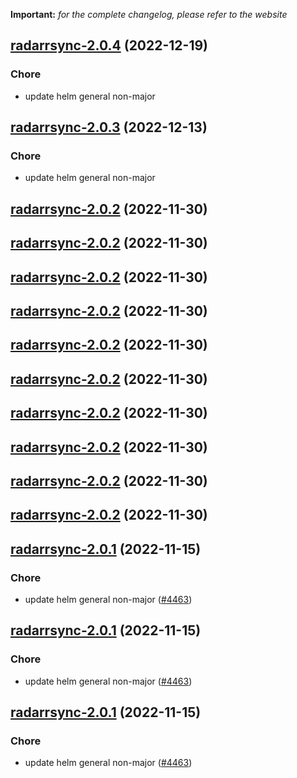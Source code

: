 **Important:**
*for the complete changelog, please refer to the website*




## [radarrsync-2.0.4](https://github.com/truecharts/charts/compare/radarrsync-2.0.3...radarrsync-2.0.4) (2022-12-19)

### Chore

- update helm general non-major
  
  


## [radarrsync-2.0.3](https://github.com/truecharts/charts/compare/radarrsync-2.0.2...radarrsync-2.0.3) (2022-12-13)

### Chore

- update helm general non-major
  
  


## [radarrsync-2.0.2](https://github.com/truecharts/charts/compare/radarrsync-2.0.1...radarrsync-2.0.2) (2022-11-30)




## [radarrsync-2.0.2](https://github.com/truecharts/charts/compare/radarrsync-2.0.1...radarrsync-2.0.2) (2022-11-30)




## [radarrsync-2.0.2](https://github.com/truecharts/charts/compare/radarrsync-2.0.1...radarrsync-2.0.2) (2022-11-30)




## [radarrsync-2.0.2](https://github.com/truecharts/charts/compare/radarrsync-2.0.1...radarrsync-2.0.2) (2022-11-30)




## [radarrsync-2.0.2](https://github.com/truecharts/charts/compare/radarrsync-2.0.1...radarrsync-2.0.2) (2022-11-30)




## [radarrsync-2.0.2](https://github.com/truecharts/charts/compare/radarrsync-2.0.1...radarrsync-2.0.2) (2022-11-30)




## [radarrsync-2.0.2](https://github.com/truecharts/charts/compare/radarrsync-2.0.1...radarrsync-2.0.2) (2022-11-30)




## [radarrsync-2.0.2](https://github.com/truecharts/charts/compare/radarrsync-2.0.1...radarrsync-2.0.2) (2022-11-30)




## [radarrsync-2.0.2](https://github.com/truecharts/charts/compare/radarrsync-2.0.1...radarrsync-2.0.2) (2022-11-30)




## [radarrsync-2.0.2](https://github.com/truecharts/charts/compare/radarrsync-2.0.1...radarrsync-2.0.2) (2022-11-30)




## [radarrsync-2.0.1](https://github.com/truecharts/charts/compare/radarrsync-2.0.0...radarrsync-2.0.1) (2022-11-15)

### Chore

- update helm general non-major ([#4463](https://github.com/truecharts/charts/issues/4463))
  
  


## [radarrsync-2.0.1](https://github.com/truecharts/charts/compare/radarrsync-2.0.0...radarrsync-2.0.1) (2022-11-15)

### Chore

- update helm general non-major ([#4463](https://github.com/truecharts/charts/issues/4463))
  
  


## [radarrsync-2.0.1](https://github.com/truecharts/charts/compare/radarrsync-2.0.0...radarrsync-2.0.1) (2022-11-15)

### Chore

- update helm general non-major ([#4463](https://github.com/truecharts/charts/issues/4463))
  
  
